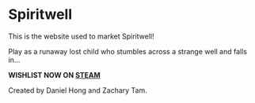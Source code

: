 # Spiritwell
This is the website used to market Spiritwell!

Play as a runaway lost child who stumbles across a strange well and falls in...

**WISHLIST NOW ON [STEAM](https://store.steampowered.com/app/1693890/Spiritwell/)**

Created by Daniel Hong and Zachary Tam.

